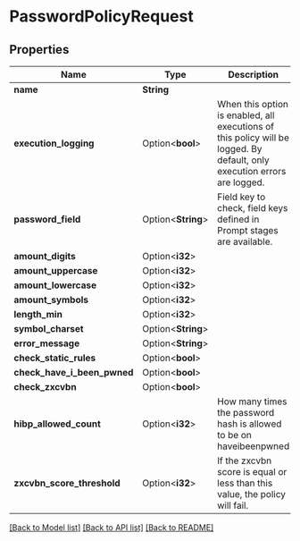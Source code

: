 # PasswordPolicyRequest

## Properties

Name | Type | Description | Notes
------------ | ------------- | ------------- | -------------
**name** | **String** |  | 
**execution_logging** | Option<**bool**> | When this option is enabled, all executions of this policy will be logged. By default, only execution errors are logged. | [optional]
**password_field** | Option<**String**> | Field key to check, field keys defined in Prompt stages are available. | [optional]
**amount_digits** | Option<**i32**> |  | [optional]
**amount_uppercase** | Option<**i32**> |  | [optional]
**amount_lowercase** | Option<**i32**> |  | [optional]
**amount_symbols** | Option<**i32**> |  | [optional]
**length_min** | Option<**i32**> |  | [optional]
**symbol_charset** | Option<**String**> |  | [optional]
**error_message** | Option<**String**> |  | [optional]
**check_static_rules** | Option<**bool**> |  | [optional]
**check_have_i_been_pwned** | Option<**bool**> |  | [optional]
**check_zxcvbn** | Option<**bool**> |  | [optional]
**hibp_allowed_count** | Option<**i32**> | How many times the password hash is allowed to be on haveibeenpwned | [optional]
**zxcvbn_score_threshold** | Option<**i32**> | If the zxcvbn score is equal or less than this value, the policy will fail. | [optional]

[[Back to Model list]](../README.md#documentation-for-models) [[Back to API list]](../README.md#documentation-for-api-endpoints) [[Back to README]](../README.md)



